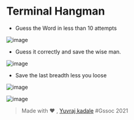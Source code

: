 # Terminal Hangman

- Guess the Word in less than 10 attempts  

![image](https://user-images.githubusercontent.com/43489758/113258092-1d354e00-92e9-11eb-9cdb-a4c99bd960ec.png)

- Guess it correctly and save the wise man.  

![image](https://user-images.githubusercontent.com/43489758/113258225-4c4bbf80-92e9-11eb-935a-37546b8a8dfd.png)

- Save the last breadth less you loose  

![image](https://user-images.githubusercontent.com/43489758/113258344-743b2300-92e9-11eb-983d-392e358b1f1e.png)

![image](https://user-images.githubusercontent.com/43489758/113258432-8fa62e00-92e9-11eb-979d-686ec3168332.png)  


> Made with ❤ , [Yuvraj kadale](https://github.com/Yuvraj-kadale) #Gssoc 2021